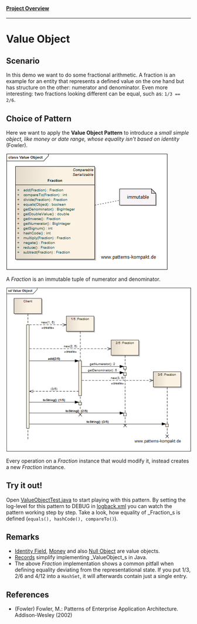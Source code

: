 #### [Project Overview](../../../../../../../README.md)
----

# Value Object

## Scenario

In this demo we want to do some fractional arithmetic. A fraction is an example for an entity that represents a defined value on the one hand but has structure on the other: numerator and denominator. Even more interesting: two fractions looking different can be equal, such as: `1/3 == 2/6`.

## Choice of Pattern
Here we want to apply the **Value Object Pattern** to introduce a _small simple object, like money or date range, whose equality isn't based on identity_ (Fowler). 

![Test](../../../../../../../doc/patterns/images/value_object_cx.png)

A _Fraction_ is an immutable tuple of numerator and denominator.

![Test](../../../../../../../doc/patterns/images/value_object_dx.png)

Every operation on a _Fraction_ instance that would modify it, instead creates a new _Fraction_ instance.

## Try it out!

Open [ValueObjectTest.java](ValueObjectTest.java) to start playing with this pattern. By setting the log-level for this pattern to DEBUG in [logback.xml](../../../../../../../src/main/resources/logback.xml) you can watch the pattern working step by step. Take a look, how equality of _Fraction_s is defined (`equals(), hashCode(), compareTo()`).

## Remarks
* [Identity Field](../identityfield/README.md), [Money](../money/README.md) and also [Null Object](../nullobject/README.md) are value objects.
* [Records](https://openjdk.java.net/jeps/359) simplify implementing _ValueObject_s in Java.
* The above _Fraction_ implementation shows a common pitfall when defining equality deviating from the representational state. If you put 1/3, 2/6 and 4/12 into a `HashSet`, it will afterwards contain just a single entry.

## References

* (Fowler) Fowler, M.: Patterns of Enterprise Application Architecture. Addison-Wesley (2002)
